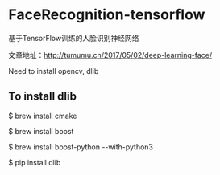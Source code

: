 # FaceRecognition-tensorflow
基于TensorFlow训练的人脸识别神经网络

文章地址：http://tumumu.cn/2017/05/02/deep-learning-face/

Need to install opencv, dlib

## To install dlib

$ brew install cmake

$ brew install boost

$ brew install boost-python --with-python3

$ pip install dlib
